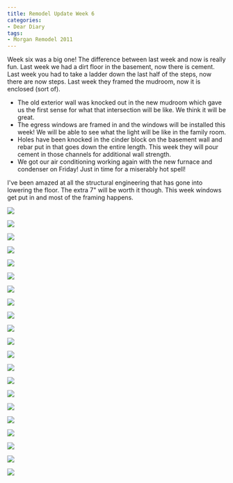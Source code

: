 ```yaml
---
title: Remodel Update Week 6
categories:
- Dear Diary
tags:
- Morgan Remodel 2011
---
```


Week six was a big one! The difference between last week and now is really fun. Last week we had a dirt floor in the basement, now there is cement. Last week you had to take a ladder down the last half of the steps, now there are now steps. Last week they framed the mudroom, now it is enclosed (sort of).

  * The old exterior wall was knocked out in the new mudroom which gave us the first sense for what that intersection will be like. We think it will be great.
  * The egress windows are framed in and the windows will be installed this week! We will be able to see what the light will be like in the family room.
  * Holes have been knocked in the cinder block on the basement wall and rebar put in that goes down the entire length. This week they will pour cement in those channels for additional wall strength.
  * We got our air conditioning working again with the new furnace and condenser on Friday! Just in time for a miserably hot spell!

I've been amazed at all the structural engineering that has gone into lowering the floor. The extra 7" will be worth it though. This week windows get put in and most of the framing happens.

![](/assets/posts/2011/morgan-remodel/update-6/20110716-143852-0001.jpg)

![](/assets/posts/2011/morgan-remodel/update-6/20110716-143907-0001.jpg)

![](/assets/posts/2011/morgan-remodel/update-6/20110716-143918-0001.jpg)

![](/assets/posts/2011/morgan-remodel/update-6/20110716-143927-0001.jpg)

![](/assets/posts/2011/morgan-remodel/update-6/20110716-143938-0001.jpg)

![](/assets/posts/2011/morgan-remodel/update-6/20110716-144044-0001.jpg)

![](/assets/posts/2011/morgan-remodel/update-6/20110716-144801-0001.jpg)

![](/assets/posts/2011/morgan-remodel/update-6/20110716-144814-0001.jpg)

![](/assets/posts/2011/morgan-remodel/update-6/20110716-144837-0001.jpg)

![](/assets/posts/2011/morgan-remodel/update-6/20110716-144945-0001.jpg)

![](/assets/posts/2011/morgan-remodel/update-6/20110716-145008-0001.jpg)

![](/assets/posts/2011/morgan-remodel/update-6/20110716-145029-0001.jpg)

![](/assets/posts/2011/morgan-remodel/update-6/20110716-145048-0001.jpg)

![](/assets/posts/2011/morgan-remodel/update-6/20110716-145105-0001.jpg)

![](/assets/posts/2011/morgan-remodel/update-6/20110716-145117-0001.jpg)

![](/assets/posts/2011/morgan-remodel/update-6/20110716-145129-0001.jpg)

![](/assets/posts/2011/morgan-remodel/update-6/20110716-145146-0001.jpg)

![](/assets/posts/2011/morgan-remodel/update-6/20110716-145200-0001.jpg)

![](/assets/posts/2011/morgan-remodel/update-6/20110716-145234-0001.jpg)

![](/assets/posts/2011/morgan-remodel/update-6/20110716-145306-0001.jpg)

![](/assets/posts/2011/morgan-remodel/update-6/20110716-145319-0001.jpg)

